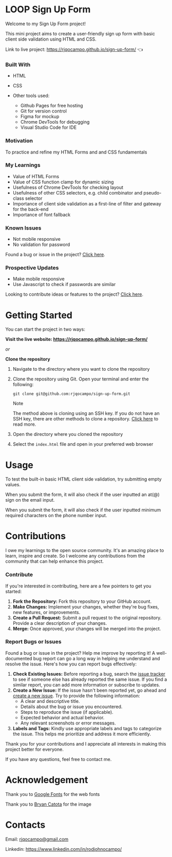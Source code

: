 # LOOP Sign Up Form

Welcome to my Sign Up Form project! 

This mini project aims to create a user-friendly sign up form with basic client side validation using HTML and CSS.

Link to live project: https://rjqocampo.github.io/sign-up-form/ :point_left:

### Built With
* HTML
* CSS
* Other tools used:
  
  * Github Pages for free hosting
  * Git for version control
  * Figma for mockup
  * Chrome DevTools for debugging
  * Visual Studio Code for IDE

### Motivation
To practice and refine my HTML Forms and  and CSS fundamentals

### My Learnings
* Value of HTML Forms
* Value of CSS function clamp for dynamic sizing
* Usefulness of Chrome DevTools for checking layout
* Usefulness of other CSS selectors, e.g. child combinator and pseudo-class selector
* Importance of client side validation as a first-line of filter and gateway for the back-end
* Importance of font fallback

### Known Issues
* Not mobile responsive
* No validation for password

Found a bug or issue in the project? [Click here](https://github.com/rjqocampo/sign-up-form#contributions).

### Prospective Updates
* Make mobile responsive
* Use Javascript to check if passwords are similar

Looking to contribute ideas or features to the project? [Click here](https://github.com/rjqocampo/sign-up-form#contributions).

# Getting Started
You can start the project in two ways:

**Visit the live website: https://rjqocampo.github.io/sign-up-form/**
  
_or_

**Clone the repository**

  1. Navigate to the directory where you want to clone the repository
  2. Clone the repository using Git. Open your terminal and enter the following:

      ```
     git clone git@github.com:rjqocampo/sign-up-form.git
      ```
      > [!NOTE]  
      > The method above is cloning using an SSH key. If you do not have an SSH key, there are other methods to clone a repository. [Click here](https://docs.github.com/en/repositories/creating-and-managing-repositories/cloning-a-repository) to read more.

  4. Open the directory where you cloned the repository
  5. Select the `index.html` file and open in your preferred web browser

# Usage
To test the built-in basic HTML client side validation, try submitting empty values.

When you submit the form, it will also check if the user inputted an at(@) sign on the email input.

When you submit the form, it will also check if the user inputted minimum required characters on the phone number input.

# Contributions

I owe my learnings to the open source community. It's an amazing place to learn, inspire and create.  So I welcome any contributions from the community that can help enhance this project. 

### Contribute

If you're interested in contributing, here are a few pointers to get you started:

1. **Fork the Repository:** Fork this repository to your GitHub account.
2. **Make Changes:** Implement your changes, whether they're bug fixes, new features, or improvements.
3. **Create a Pull Request:** Submit a pull request to the original repository. Provide a clear description of your changes.
4. **Merge:** Once approved, your changes will be merged into the project.

### Report Bugs or Issues

Found a bug or issue in the project? Help me improve by reporting it! A well-documented bug report can go a long way in helping me understand and resolve the issue. Here's how you can report bugs effectively:

1. **Check Existing Issues:** Before reporting a bug, search the [issue tracker](https://github.com/rjqocampo/sign-up-form/issues) to see if someone else has already reported the same issue. If you find a similar report, you can add more information or subscribe to updates.
2. **Create a New Issue:** If the issue hasn't been reported yet, go ahead and [create a new issue](https://github.com/rjqocampo/sign-up-form/issues/new). Try to provide the following information:
   * A clear and descriptive title.
   * Details about the bug or issue you encountered.
   * Steps to reproduce the issue (if applicable).
   * Expected behavior and actual behavior.
   * Any relevant screenshots or error messages.
3. **Labels and Tags:** Kindly use appropriate labels and tags to categorize the issue. This helps me prioritize and address it more efficiently.

Thank you for your contributions and I appreciate all interests in making this project better for everyone. 

If you have any questions, feel free to contact me.

# Acknowledgement

Thank you to [Google Fonts](https://fonts.google.com/) for the web fonts

Thank you to [Bryan Catota](https://www.pexels.com/@catota/) for the image

# Contacts

Email: rjqocampo@gmail.com

Linkedin: https://www.linkedin.com/in/rodjohnocampo/
